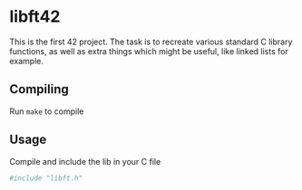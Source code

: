 # libft42
This is the first 42 project. The task is to recreate various standard C library functions, as well as extra things which might be useful, like linked lists for example.

## Compiling
Run ``` make ``` to compile

## Usage
Compile and include the lib in your C file
```sh
#include "libft.h"
```
